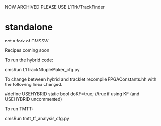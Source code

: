 NOW ARCHIVED PLEASE USE L1Trk/TrackFinder



# standalone
not a fork of CMSSW

Recipes coming soon



To run the hybrid code:

cmsRun L1TrackNtupleMaker_cfg.py

To change between hybrid and tracklet recompile FPGAConstants.hh with the following lines changed:

#define USEHYBRID
static bool doKF=true; //true if using KF (and USEHYBRID uncommented)

To run TMTT:

cmsRun tmtt_tf_analysis_cfg.py
